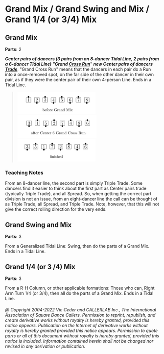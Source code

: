 
# Grand Mix / Grand Swing and Mix / Grand 1/4 (or 3/4) Mix

## Grand Mix
**Parts:** 2  

***Center pairs of dancers (3 pairs from an 8-dancer Tidal
Line, 2 pairs from a 6-dancer Tidal Line) "Grand [Cross Run](../b2/run.md)***"
***new Center pairs of dancers
[Trade](../b2/trade.md)***.
"Grand Cross Run"
means that the dancers in each pair do a Run into a once-removed
spot, on the far side of the other dancer in their own pair, as if
they were the center pair of their own 4-person Line. Ends in a Tidal Line.

> 
> ![alt](grand_mix-1.png)
> ![alt](grand_mix-2.png)
> ![alt](grand_mix-3.png)
> 

### Teaching Notes
 From an 8-dancer line, the second part is
simply Triple Trade. Some dancers find it easier to think about the
first part as Center pairs trade (typically Triple Trade), and all
Spread. So, when getting the correct part division is not an issue,
from an eight-dancer line the call can be thought of as Triple Trade,
all Spread, and Triple Trade. Note, however, that this will not give
the correct rolling direction for the very ends.

## Grand Swing and Mix
**Parts:** 3  

From a Generalized Tidal Line: Swing, then do the parts of a Grand Mix. Ends in a Tidal Line.

## Grand 1/4 (or 3 /4) Mix
**Parts:** 3  

From a R-H Column, or other applicable formations: Those who
can, Right Arm Turn 1/4 (or 3/4), then all do the parts of a Grand
Mix. Ends in a Tidal Line.

###### @ Copyright 2004-2022 Vic Ceder and CALLERLAB Inc., The International Association of Square Dance Callers. Permission to reprint, republish, and create derivative works without royalty is hereby granted, provided this notice appears. Publication on the Internet of derivative works without royalty is hereby granted provided this notice appears. Permission to quote parts or all of this document without royalty is hereby granted, provided this notice is included. Information contained herein shall not be changed nor revised in any derivation or publication.
<!-- Parts
GrandMix1
GrandMix2
-->